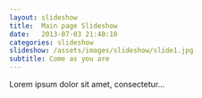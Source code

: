 ```yaml
---
layout: slideshow
title:  Main page Slideshow
date:   2013-07-03 21:40:10
categories: slideshow
slideshow: /assets/images/slideshow/slide1.jpg
subtitle: Come as you are
---
```


Lorem ipsum dolor sit amet, consectetur...